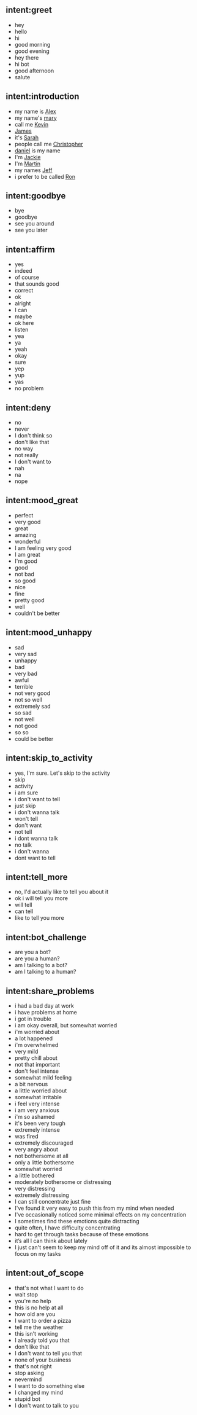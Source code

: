 ## intent:greet
- hey
- hello
- hi
- good morning
- good evening
- hey there
- hi bot
- good afternoon
- salute

## intent:introduction
- my name is [Alex](name)
- my name's [mary](name)
- call me [Kevin](name)
- [James](name)
- it's [Sarah](name)
- people call me [Christopher](name)
- [daniel](name) is my name
- I'm [Jackie](name)
- I'm [Martin](name)
- my names [Jeff](name)
- i prefer to be called [Ron](name)

## intent:goodbye
- bye
- goodbye
- see you around
- see you later

## intent:affirm
- yes
- indeed
- of course
- that sounds good
- correct
- ok
- alright
- I can
- maybe
- ok here
- listen
- yea
- ya
- yeah
- okay
- sure
- yep
- yup
- yas
- no problem

## intent:deny
- no
- never
- I don't think so
- don't like that
- no way
- not really
- I don't want to
- nah
- na
- nope

## intent:mood_great
- perfect
- very good
- great
- amazing
- wonderful
- I am feeling very good
- I am great
- I'm good
- good
- not bad
- so good
- nice
- fine
- pretty good
- well
- couldn't be better

## intent:mood_unhappy
- sad
- very sad
- unhappy
- bad
- very bad
- awful
- terrible
- not very good
- not so well
- extremely sad
- so sad
- not well
- not good
- so so
- could be better

## intent:skip_to_activity
- yes, I'm sure. Let's skip to the activity
- skip
- activity
- i am sure
- i don't want to tell
- just skip
- i don't wanna talk
- won't tell
- don't want
- not tell
- i dont wanna talk
- no talk
- i don't wanna
- dont want to tell

## intent:tell_more
- no, I'd actually like to tell you about it
- ok i will tell you more
- will tell
- can tell
- like to tell you more

## intent:bot_challenge
- are you a bot?
- are you a human?
- am I talking to a bot?
- am I talking to a human?

## intent:share_problems
- i had a bad day at work
- i have problems at home
- i got in trouble
- i am okay overall, but somewhat worried
- i'm worried about
- a lot happened
- i'm overwhelmed
- very mild
- pretty chill about
- not that important
- don't feel intense
- somewhat mild feeling
- a bit nervous
- a little worried about
- somewhat irritable
- i feel very intense
- i am very anxious
- i'm so ashamed
- it's been very tough
- extremely intense
- was fired
- extremely discouraged
- very angry about
- not bothersome at all
- only a little bothersome
- somewhat worried
- a little bothered
- moderately bothersome or distressing
- very distressing
- extremely distressing
- I can still concentrate just fine
- I've found it very easy to push this from my mind when needed
- I've occasionally noticed some minimal effects on my concentration
- I sometimes find these emotions quite distracting
- quite often, I have difficulty concentrating
- hard to get through tasks because of these emotions
- it’s all I can think about lately
- I just can't seem to keep my mind off of it and its almost impossible to focus on my tasks

## intent:out_of_scope
- that's not what I want to do
- wait stop
- you're no help
- this is no help at all
- how old are you
- I want to order a pizza
- tell me the weather
- this isn't working
- I already told you that
- don't like that
- I don't want to tell you that
- none of your business
- that's not right
- stop asking
- nevermind
- I want to do something else
- I changed my mind
- stupid bot
- I don't want to talk to you
